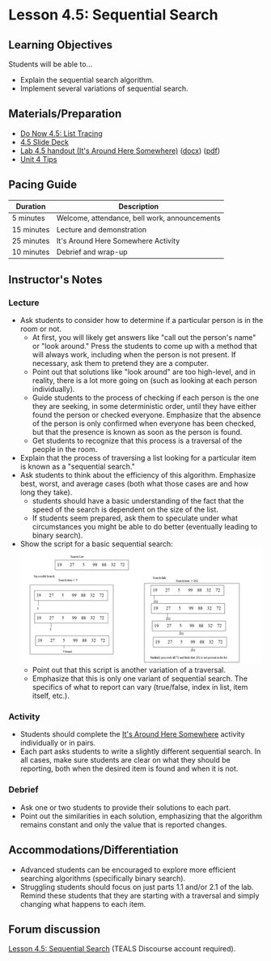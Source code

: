 # Lesson 4.5: Sequential Search

## Learning Objectives

Students will be able to...

* Explain the sequential search algorithm.
* Implement several variations of sequential search.

## Materials/Preparation

* [Do Now 4.5: List Tracing](do_now_45.md)
* [4.5 Slide Deck](https://github.com/TEALSK12/introduction-to-computer-science/raw/master/slidedecks/TEALS%20SNAP%204.5.pptx)
* [Lab 4.5 handout (It's Around Here Somewhere)](lab_45.md) ([docx](https://github.com/TEALSK12/introduction-to-computer-science/raw/master/Unit%204%20Word/Lab%204.5%20Its%20Around%20Here%20Somewhere.docx)) ([pdf](https://github.com/TEALSK12/introduction-to-computer-science/raw/master/Unit%204%20PDF/Lab%204.5%20Its%20Around%20Here%20Somewhere.pdf))
* [Unit 4 Tips](unit_4_tips.md)

## Pacing Guide

| Duration   | Description                                   |
| --------- | --------------------------------------------- |
| 5 minutes  | Welcome, attendance, bell work, announcements |
| 15 minutes | Lecture and demonstration                     |
| 25 minutes | It's Around Here Somewhere Activity           |
| 10 minutes | Debrief and wrap-up                           |

## Instructor's Notes

### Lecture

* Ask students to consider how to determine if a particular person is in the room or not.
  * At first, you will likely get answers like "call out the person's name" or "look around."  Press the students to come up with a method that will always work, including when the person is not present.  If necessary, ask them to pretend they are a computer.
  * Point out that solutions like "look around" are too high-level, and in reality, there is a lot more going on (such as looking at each person individually).
  * Guide students to the process of checking if each person is the one they are seeking, in some deterministic order, until they have either found the person or checked everyone.  Emphasize that the absence of the person is only confirmed when everyone has been checked, but that the presence is known as soon as the person is found.
  * Get students to recognize that this process is a traversal of the people in the room.
* Explain that the process of traversing a list looking for a particular item is known as a "sequential search."
* Ask students to think about the efficiency of this algorithm.  Emphasize best, worst, and average cases (both what those cases are and how long they take).
  * students should have a basic understanding of the fact that the speed of the search is dependent on the size of the list.
  * If students seem prepared, ask them to speculate under what circumstances you might be able to do better (eventually leading to binary search).
* Show the script for a basic sequential search:
    ![basic sequential search](../images/basic_sequential_search.jpg)
  * Point out that this script is another variation of a traversal.
  * Emphasize that this is only one variant of sequential search.  The specifics of what to report can vary (true/false, index in list, item itself, etc.).

### Activity

* Students should complete the [It's Around Here Somewhere](lab_45.md) activity individually or in pairs.
* Each part asks students to write a slightly different sequential search.  In all cases, make sure students are clear on what they should be reporting, both when the desired item is found and when it is not.

### Debrief

* Ask one or two students to provide their solutions to each part.
* Point out the similarities in each solution, emphasizing that the algorithm remains constant and only the value that is reported changes.

## Accommodations/Differentiation

* Advanced students can be encouraged to explore more efficient searching algorithms (specifically binary search).
* Struggling students should focus on just parts 1.1 and/or 2.1 of the lab.  Remind these students that they are starting with a traversal and simply changing what happens to each item.

## Forum discussion

[Lesson 4.5: Sequential Search](http://forums.tealsk12.org/c/intro-unit-4-lists/lesson-4-5-sequential-search) (TEALS Discourse account required).
